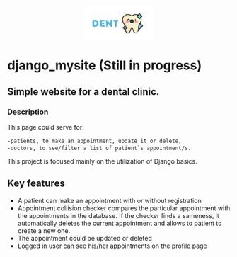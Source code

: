 <p align="center">
  <img src="static/images/logo.jpg" alt="a smiling teeth"/>
</p>



# django_mysite (Still in progress)
## Simple  website for a dental clinic.  

### Description
This page could serve for:

    -patients, to make an appointment, update it or delete,
    -doctors, to see/filter a list of patient`s appointment/s.

This project is focused mainly on the utilization of Django basics.



## Key features

- A patient can make an appointment with or without registration
- Appointment collision checker compares the particular appointment with the appointments in the database. If the checker finds a sameness, it automatically deletes the current appointment and allows to patient to create a new one.
- The appointment could be updated or deleted
- Logged in user can see his/her appointments on the profile page